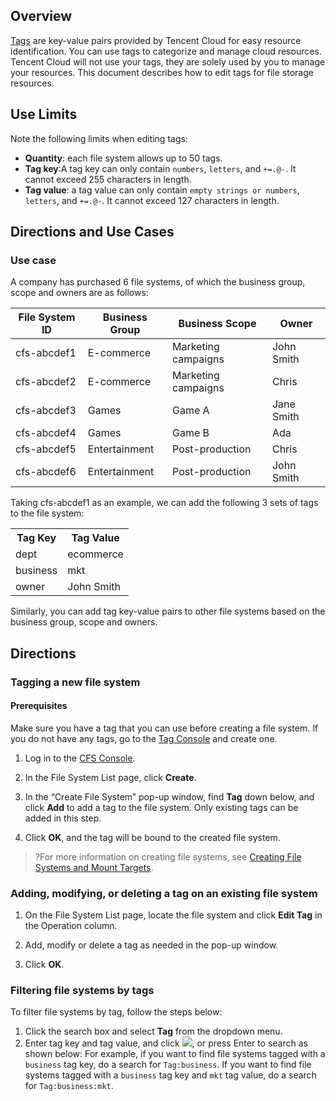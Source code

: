 ## Overview

[Tags](https://intl.cloud.tencent.com/document/product/651) are key-value pairs provided by Tencent Cloud for easy resource identification. You can use tags to categorize and manage cloud resources. Tencent Cloud will not use your tags, they are solely used by you to manage your resources. This document describes how to edit tags for file storage resources.

## Use Limits

Note the following limits when editing tags:

- **Quantity**: each file system allows up to 50 tags.
- **Tag key**:A tag key can only contain `numbers`, `letters`, and `+=.@-`. It cannot exceed 255 characters in length.
- **Tag value**: a tag value can only contain `empty strings or numbers`, `letters`, and `+=.@-`. It cannot exceed 127 characters in length.

## Directions and Use Cases

### Use case

A company has purchased 6 file systems, of which the business group, scope and owners are as follows:

| File System ID  | Business Group | Business Scope | Owner |
| ----------- | -------- | -------- | ------ |
| cfs-abcdef1 | E-commerce | Marketing campaigns | John Smith |
| cfs-abcdef2  | E-commerce | Marketing campaigns | Chris   |
| cfs-abcdef3 | Games | Game A | Jane Smith |
| cfs-abcdef4 | Games | Game B | Ada |
| cfs-abcdef5  | Entertainment | Post-production | Chris       |
| cfs-abcdef6 | Entertainment | Post-production | John Smith |

Taking cfs-abcdef1 as an example, we can add the following 3 sets of tags to the file system:

<table id="table02">
	<tr><th>Tag Key</th><th>Tag Value</th></tr>
	<tr><td>dept</td><td>ecommerce</td></tr>
	<tr><td>business</td><td>mkt</td></tr>
	<tr><td>owner</td><td>John Smith</td></tr>
</table>



Similarly, you can add tag key-value pairs to other file systems based on the business group, scope and owners.




## Directions


### Tagging a new file system

#### Prerequisites
Make sure you have a tag that you can use before creating a file system. If you do not have any tags, go to the [Tag Console](https://console.cloud.tencent.com/tag/taglist) and create one.

1. Log in to the [CFS Console](https://console.cloud.tencent.com/cfs).
2. In the File System List page, click **Create**.
3. In the “Create File System” pop-up window, find **Tag** down below, and click **Add** to add a tag to the file system. Only existing tags can be added in this step.

4. Click **OK**, and the tag will be bound to the created file system.

>?For more information on creating file systems, see [Creating File Systems and Mount Targets](https://intl.cloud.tencent.com/document/product/582/9132).


### Adding, modifying, or deleting a tag on an existing file system

1. On the File System List page, locate the file system and click **Edit Tag** in the Operation column.

2. Add, modify or delete a tag as needed in the pop-up window.

3. Click **OK**.



### Filtering file systems by tags

To filter file systems by tag, follow the steps below:

1. Click the search box and select **Tag** from the dropdown menu.
2. Enter tag key and tag value, and click <img src="https://main.qcloudimg.com/raw/3cca38f08eaa87087cdd1b81eaf08a0a.png" style="margin: 0;">, or press Enter to search as shown below:
For example, if you want to find file systems tagged with a `business` tag key, do a search for `Tag:business`. If you want to find file systems tagged with a `business` tag key and `mkt` tag value, do a search for `Tag:business:mkt`.

